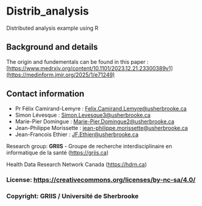 # Distrib_analysis
Distributed analysis example using R

## Background and details
The origin and fundementals can be found in this paper : [https://www.medrxiv.org/content/10.1101/2023.12.21.23300389v1](https://medinform.jmir.org/2025/1/e71249)

## Contact information
* Pr Félix Camirand-Lemyre : Felix.Camirand.Lemyre@usherbrooke.ca
* Simon Lévesque : Simon.Levesque3@usherbrooke.ca
* Marie-Pier Domingue : Marie-Pier.Domingue2@usherbrooke.ca
* Jean-Philippe Morissette : jean-philippe.morissette@usherbrooke.ca
* Jean-Francois Ethier : JF.Ethier@usherbrooke.ca

Research group: **GRIIS** - Groupe de recherche interdisciplinaire en informatique de la santé (https://griis.ca)

Health Data Research Network Canada (https://hdrn.ca)

### License: https://creativecommons.org/licenses/by-nc-sa/4.0/
### Copyright: GRIIS / Université de Sherbrooke
